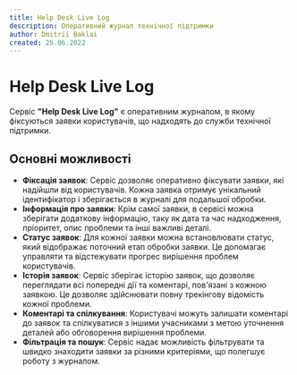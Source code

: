 ```yaml
---
title: Help Desk Live Log
description: Оперативний журнал технічної підтримки
author: Dmitrii Baklai
created: 25.06.2022
---
```


# Help Desk Live Log

Сервіс **"Help Desk Live Log"** є оперативним журналом, в якому фіксуються заявки користувачів, що надходять до служби технічної підтримки.

## Основні можливості

- **Фіксація заявок**: Сервіс дозволяє оперативно фіксувати заявки, які надійшли від користувачів. Кожна заявка отримує унікальний ідентифікатор і зберігається в журналі для подальшої обробки.
- **Інформація про заявки**: Крім самої заявки, в сервісі можна зберігати додаткову інформацію, таку як дата та час надходження, пріоритет, опис проблеми та інші важливі деталі.
- **Статус заявок**: Для кожної заявки можна встановлювати статус, який відображає поточний етап обробки заявки. Це допомагає управляти та відстежувати прогрес вирішення проблем користувачів.
- **Історія заявок**: Сервіс зберігає історію заявок, що дозволяє переглядати всі попередні дії та коментарі, пов'язані з кожною заявкою. Це дозволяє здійснювати повну трекінгову відомість кожної проблеми.
- **Коментарі та спілкування**: Користувачі можуть залишати коментарі до заявок та спілкуватися з іншими учасниками з метою уточнення деталей або обговорення вирішення проблеми.
- **Фільтрація та пошук**: Сервіс надає можливість фільтрувати та швидко знаходити заявки за різними критеріями, що полегшує роботу з журналом.
